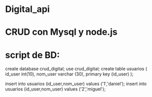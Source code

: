 # Digital_api
# CRUD con Mysql y node.js 
# script de BD:
create database crud_digital;
use crud_digital;
create table usuarios (
	id_user int(10),
	nom_user varchar (30),
	primary key (id_user)
);

insert into usuarios (id_user,nom_user) values ('1','daniel');
insert into usuarios (id_user,nom_user) values ('2','miguel');
